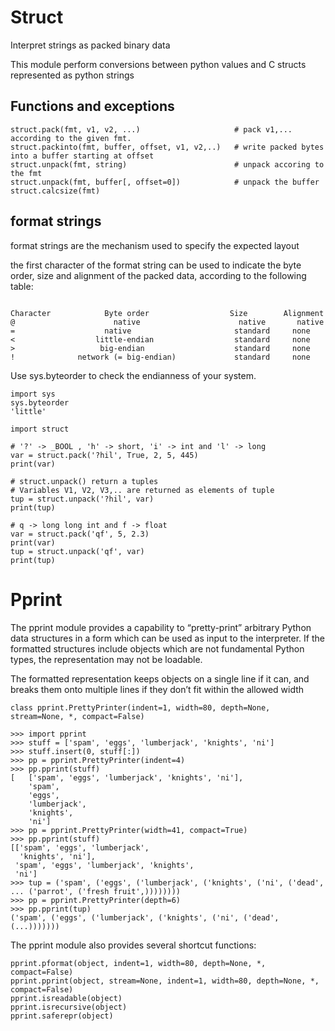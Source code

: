 # Struct
Interpret strings as packed binary data

This module perform conversions between python values and C structs represented as python strings

## Functions and exceptions
```
struct.pack(fmt, v1, v2, ...)                     # pack v1,... according to the given fmt.
struct.packinto(fmt, buffer, offset, v1, v2,..)   # write packed bytes into a buffer starting at offset
struct.unpack(fmt, string)                        # unpack accoring to the fmt
struct.unpack(fmt, buffer[, offset=0])            # unpack the buffer
struct.calcsize(fmt)

```
## format strings
format strings are the mechanism used to specify the expected layout

the first character of the format string 
can be used to indicate the byte order, size and alignment of the packed data, according to the following table:
```

Character            Byte order	                 Size   	 Alignment
@	                   native                      native	    native
=                    native             	      standard	   none
<	               little-endian                  standard     none
>	                big-endian	                  standard     none
!	           network (= big-endian)             standard	   none
```
Use sys.byteorder to check the endianness of your system.
```
import sys
sys.byteorder
'little'
```

```
import struct 
  
# '?' -> _BOOL , 'h' -> short, 'i' -> int and 'l' -> long 
var = struct.pack('?hil', True, 2, 5, 445) 
print(var) 
  
# struct.unpack() return a tuples 
# Variables V1, V2, V3,.. are returned as elements of tuple 
tup = struct.unpack('?hil', var) 
print(tup) 
  
# q -> long long int and f -> float 
var = struct.pack('qf', 5, 2.3) 
print(var) 
tup = struct.unpack('qf', var) 
print(tup) 
```

# Pprint
The pprint module provides a capability to “pretty-print” arbitrary Python data structures 
in a form which can be used as input to the interpreter. 
If the formatted structures include objects which are not fundamental Python types, 
the representation may not be loadable.

The formatted representation keeps objects on a single line if it can, 
and breaks them onto multiple lines if they don’t fit within the allowed width
```
class pprint.PrettyPrinter(indent=1, width=80, depth=None, stream=None, *, compact=False)
```
```
>>> import pprint
>>> stuff = ['spam', 'eggs', 'lumberjack', 'knights', 'ni']
>>> stuff.insert(0, stuff[:])
>>> pp = pprint.PrettyPrinter(indent=4)
>>> pp.pprint(stuff)
[   ['spam', 'eggs', 'lumberjack', 'knights', 'ni'],
    'spam',
    'eggs',
    'lumberjack',
    'knights',
    'ni']
>>> pp = pprint.PrettyPrinter(width=41, compact=True)
>>> pp.pprint(stuff)
[['spam', 'eggs', 'lumberjack',
  'knights', 'ni'],
 'spam', 'eggs', 'lumberjack', 'knights',
 'ni']
>>> tup = ('spam', ('eggs', ('lumberjack', ('knights', ('ni', ('dead',
... ('parrot', ('fresh fruit',))))))))
>>> pp = pprint.PrettyPrinter(depth=6)
>>> pp.pprint(tup)
('spam', ('eggs', ('lumberjack', ('knights', ('ni', ('dead', (...)))))))
```
The pprint module also provides several shortcut functions:
```
pprint.pformat(object, indent=1, width=80, depth=None, *, compact=False)
pprint.pprint(object, stream=None, indent=1, width=80, depth=None, *, compact=False)
pprint.isreadable(object)
pprint.isrecursive(object)
pprint.saferepr(object)
```
